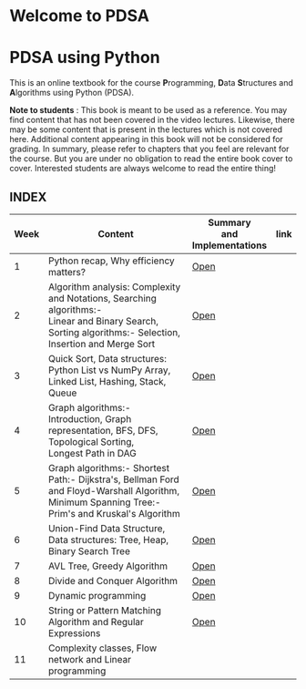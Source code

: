 # Welcome to PDSA

# PDSA using Python

This is an online textbook for the course **P**rogramming, **D**ata **S**tructures and **A**lgorithms using Python (PDSA).

 **Note to students** : This book is meant to be used as a reference. You may find content that has not been covered in the video lectures. Likewise, there may be some content that is present in the lectures which is not covered here. Additional content appearing in this book will not be considered for grading. In summary, please refer to chapters that you feel are relevant for the course. But you are under no obligation to read the entire book cover to cover. Interested students are always welcome to read the entire thing!

## INDEX

| Week | Content                                                                                                                                                       | Summary<br />and<br /> Implementations               | link |
| ---- | ------------------------------------------------------------------------------------------------------------------------------------------------------------- | ---------------------------------------------------- | ---- |
| 1    | Python recap, Why efficiency matters?                                                                                                                         | [Open](https://pdsaiitm.github.io/week-1/summary.html)  |      |
| 2    | Algorithm analysis: Complexity and Notations, Searching algorithms:-<br /> Linear and Binary Search, Sorting algorithms:- Selection, Insertion and Merge Sort | [Open](https://pdsaiitm.github.io/week-2/summary.html)  |      |
| 3    | Quick Sort, Data structures: Python List vs NumPy Array, Linked List, Hashing, Stack,<br />Queue                                                              | [Open](https://pdsaiitm.github.io/week-3/summary.html)  |      |
| 4    | Graph algorithms:- Introduction, Graph representation, BFS, DFS, Topological Sorting,<br />Longest Path in DAG                                                | [Open](https://pdsaiitm.github.io/week-4/summary.html)  |      |
| 5    | Graph algorithms:- Shortest Path:- Dijkstra's, Bellman Ford and Floyd-Warshall Algorithm,<br />Minimum Spanning Tree:- Prim's and Kruskal's Algorithm         | [Open](https://pdsaiitm.github.io/week-5/summary.html)  |      |
| 6    | Union-Find Data Structure, Data structures: Tree, Heap, Binary Search Tree                                                                                    | [Open](https://pdsaiitm.github.io/week-6/summary.html)  |      |
| 7    | AVL Tree, Greedy Algorithm                                                                                                                                    | [Open](https://pdsaiitm.github.io/week-7/summary.html)  |      |
| 8    | Divide and Conquer Algorithm                                                                                                                                  | [Open](https://pdsaiitm.github.io/week-8/summary.html)  |      |
| 9    | Dynamic programming                                                                                                                                           | [Open](https://pdsaiitm.github.io/week-9/summary.html)  |      |
| 10   | String or Pattern Matching Algorithm and Regular Expressions                                                                                                  | [Open](https://pdsaiitm.github.io/week-10/summary.html) |      |
| 11   | Complexity classes, Flow network and Linear programming                                                                                                       |                                                      |      |
